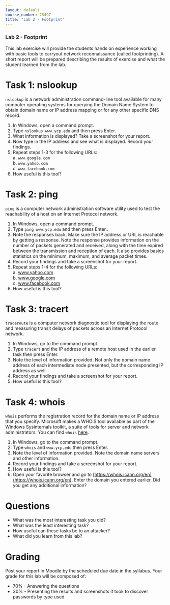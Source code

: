 ```yaml
---
layout: default
course_number: CS497
title: "Lab 2 - Footprint"
---
```


### Lab 2 - Footprint  

This lab exercise will provide the students hands on experience working with basic tools to carryout network reconnaissance (called footprinting). A short report will be prepared describing the results of exercise and what the student learned from the lab.

# Task 1: nslookup

```nslookup``` is a network administration command-line tool available for many computer operating systems for querying the Domain Name System to obtain domain name or IP address mapping or for any other specific DNS record.

1. In Windows, open a command prompt.
2. Type ```nslookup www.ycp.edu``` and then press Enter.
3. What information is displayed? Take a screenshot for your report.
4. Now type in the IP address and see what is displayed. Record your findings.
5. Repeat steps 1-3 for the following URLs: <br/>
    a. ```www.google.com```</br>
    b. ```www.yahoo.com```</br>
    c. ```www.facebook.com```</br>
6. How useful is this tool?

# Task 2: ping

```ping``` is a computer network administration software utility used to test the reachability of a host on an Internet Protocol network. 

1. In Windows, open a command prompt.
2. Type ```ping www.ycp.edu``` and then press Enter..
3. Note the responses back. Make sure the IP address or URL is reachable by getting a
response. Note the response provides information on the number of packets generated
and received, along with the time expired between the transmission and reception of
each. It also provides basics statistics on the minimum, maximum, and average packet
times.
4. Record your findings and take a screenshot for your report.
5. Repeat steps 1-4 for the following URLs:</br>
    a. www.yahoo.com</br>
    b. www.google.com</br>
    c. www.facebook.com</br>
6. How useful is this tool?

# Task 3: tracert

```traceroute``` is a computer network diagnostic tool for displaying the route and measuring transit delays of packets across an Internet Protocol network.

1. In Windows, go to the command prompt.
2. Type ```tracert``` and the IP address of a remote host used in the earlier task then press Enter.
3. Note the level of information provided. Not only the domain name address of each intermediate node presented, but the corresponding IP address as well.
4. Record your findings and take a screenshot for your report.
5. How useful is this tool?

# Task 4: whois

```whois``` performs the registration record for the domain name or IP address that you specify. Microsoft makes a WHOIS tool available as part of the Windows Sysinternals toolkit, a suite of tools for server and network administrators. You can find ```whois``` [here](https://docs.microsoft.com/en-us/sysinternals/downloads/whois).

1. In Windows, go to the command prompt.
2. Type ```whois``` and ```www.ycp.edu``` then press Enter.
3. Note the level of information provided. Note the domain name servers and other information.
4. Record your findings and take a screenshot for your report.
5. How useful is this tool?
6. Open your favorite browser and go to [https://whois.icann.org/en](https://whois.icann.org/en). Enter the domain you entered earlier. Did you get any additional information? 

# Questions
- What was the most interesting task you did?
- What was the least interesting task?
- How useful can these tasks be to an attacker?
- What did you learn from this lab?


# Grading

Post your report in Moodle by the scheduled due date in the syllabus. Your grade for this lab will be composed of:
- 70% - Answering the questions
- 30% - Presenting the results and screenshots it took to discover passwords by type used


